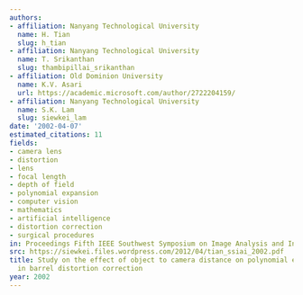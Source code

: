 ```yaml
---
authors:
- affiliation: Nanyang Technological University
  name: H. Tian
  slug: h_tian
- affiliation: Nanyang Technological University
  name: T. Srikanthan
  slug: thambipillai_srikanthan
- affiliation: Old Dominion University
  name: K.V. Asari
  url: https://academic.microsoft.com/author/2722204159/
- affiliation: Nanyang Technological University
  name: S.K. Lam
  slug: siewkei_lam
date: '2002-04-07'
estimated_citations: 11
fields:
- camera lens
- distortion
- lens
- focal length
- depth of field
- polynomial expansion
- computer vision
- mathematics
- artificial intelligence
- distortion correction
- surgical procedures
in: Proceedings Fifth IEEE Southwest Symposium on Image Analysis and Interpretation
src: https://siewkei.files.wordpress.com/2012/04/tian_ssiai_2002.pdf
title: Study on the effect of object to camera distance on polynomial expansion coefficients
  in barrel distortion correction
year: 2002
---
```

